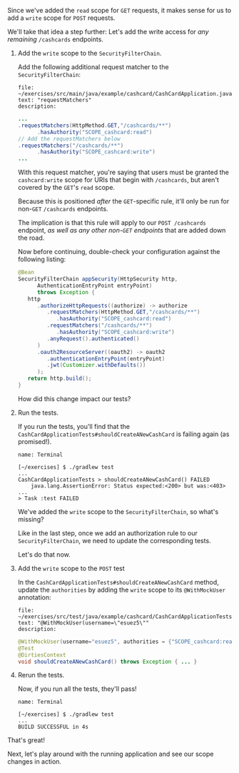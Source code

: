 Since we've added the `read` scope for `GET` requests, it makes sense for us to add a `write` scope for `POST` requests.

We'll take that idea a step further: Let's add the write access for _any remaining_ `/cashcards` endpoints.

1. Add the `write` scope to the `SecurityFilterChain`.

   Add the following additional request matcher to the `SecurityFilterChain`:

   ```editor:select-matching-text
   file: ~/exercises/src/main/java/example/cashcard/CashCardApplication.java
   text: "requestMatchers"
   description:
   ```

   ```java
   ...
   .requestMatchers(HttpMethod.GET,"/cashcards/**")
         .hasAuthority("SCOPE_cashcard:read")
   // Add the requestMatchers below
   .requestMatchers("/cashcards/**")
         .hasAuthority("SCOPE_cashcard:write")
   ...
   ```

   With this request matcher, you're saying that users must be granted the `cashcard:write` scope for URIs that begin with `/cashcards`, but aren't covered by the `GET`'s `read` scope.

   Because this is positioned _after_ the `GET`-specific rule, it'll only be run for non-`GET` `/cashcards` endpoints.

   The implication is that this rule will apply to our `POST /cashcards` endpoint, _as well as any other non-`GET` endpoints_ that are added down the road.

   Now before continuing, double-check your configuration against the following listing:

   ```java
   @Bean
   SecurityFilterChain appSecurity(HttpSecurity http,
         AuthenticationEntryPoint entryPoint)
         throws Exception {
      http
         .authorizeHttpRequests((authorize) -> authorize
            .requestMatchers(HttpMethod.GET,"/cashcards/**")
               .hasAuthority("SCOPE_cashcard:read")
            .requestMatchers("/cashcards/**")
               .hasAuthority("SCOPE_cashcard:write")
            .anyRequest().authenticated()
         )
         .oauth2ResourceServer((oauth2) -> oauth2
            .authenticationEntryPoint(entryPoint)
            .jwt(Customizer.withDefaults())
         );
      return http.build();
   }
   ```

   How did this change impact our tests?

1. Run the tests.

   If you run the tests, you'll find that the `CashCardApplicationTests#shouldCreateANewCashCard` is failing again (as promised!).

   ```dashboard:open-dashboard
   name: Terminal
   ```

   ```shell
   [~/exercises] $ ./gradlew test
   ...
   CashCardApplicationTests > shouldCreateANewCashCard() FAILED
       java.lang.AssertionError: Status expected:<200> but was:<403>
   ...
   > Task :test FAILED
   ```

   We've added the `write` scope to the `SecurityFilterChain`, so what's missing?

   Like in the last step, once we add an authorization rule to our `SecurityFilterChain`, we need to update the corresponding tests.

   Let's do that now.

1. Add the `write` scope to the `POST` test

   In the `CashCardApplicationTests#shouldCreateANewCashCard` method, update the `authorities` by adding the `write` scope to its `@WithMockUser` annotation:

   ```editor:select-matching-text
   file: ~/exercises/src/test/java/example/cashcard/CashCardApplicationTests.java
   text: "@WithMockUser(username=\"esuez5\""
   description:
   ```

   ```java
   @WithMockUser(username="esuez5", authorities = {"SCOPE_cashcard:read", "SCOPE_cashcard:write"})
   @Test
   @DirtiesContext
   void shouldCreateANewCashCard() throws Exception { ... }
   ```

1. Rerun the tests.

   Now, if you run all the tests, they'll pass!

   ```dashboard:open-dashboard
   name: Terminal
   ```

   ```shell
   [~/exercises] $ ./gradlew test
   ...
   BUILD SUCCESSFUL in 4s
   ```

That's great!

Next, let's play around with the running application and see our scope changes in action.
